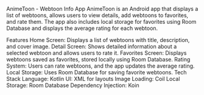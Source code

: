 AnimeToon - Webtoon Info App
AnimeToon is an Android app that displays a list of webtoons, allows users to view details, add webtoons to favorites, and rate them. The app also includes local storage for favorites using Room Database and displays the average rating for each webtoon.

Features
Home Screen: Displays a list of webtoons with title, description, and cover image.
Detail Screen: Shows detailed information about a selected webtoon and allows users to rate it.
Favorites Screen: Displays webtoons saved as favorites, stored locally using Room Database.
Rating System: Users can rate webtoons, and the app updates the average rating.
Local Storage: Uses Room Database for saving favorite webtoons.
Tech Stack
Language: Kotlin
UI: XML for layouts
Image Loading: Coil
Local Storage: Room Database
Dependency Injection: Koin
